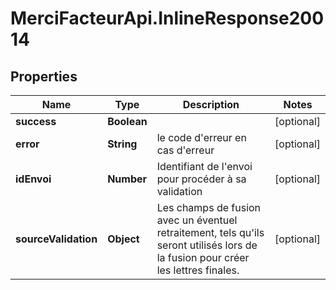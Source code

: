 # MerciFacteurApi.InlineResponse20014

## Properties
Name | Type | Description | Notes
------------ | ------------- | ------------- | -------------
**success** | **Boolean** |  | [optional] 
**error** | **String** | le code d&#x27;erreur en cas d&#x27;erreur | [optional] 
**idEnvoi** | **Number** | Identifiant de l&#x27;envoi pour procéder à sa validation | [optional] 
**sourceValidation** | **Object** | Les champs de fusion avec un éventuel retraitement, tels qu&#x27;ils seront utilisés lors de la fusion pour créer les lettres finales. | [optional] 

